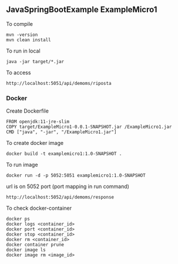 ## JavaSpringBootExample ExampleMicro1

To compile
 
```
mvn -version
mvn clean install
```

To run in local

```
java -jar target/*.jar

```

To access 

```
http://localhost:5051/api/demoms/riposta
```


### Docker


Create Dockerfile

```
FROM openjdk:11-jre-slim 
COPY target/ExampleMicro1-0.0.1-SNAPSHOT.jar /ExampleMicro1.jar
CMD ["java", "-jar", "/ExampleMicro1.jar"]
```


To create docker image

```
docker build -t examplemicro1:1.0-SNAPSHOT .
```


To run image 

```
docker run -d -p 5052:5051 examplemicro1:1.0-SNAPSHOT
```

url is on 5052 port (port mapping in run command) 

```
http://localhost:5052/api/demoms/response
```

To check docker-container

```
docker ps
docker logs <container_id>
docker port <container_id>
docker stop <container_id>
docker rm <container_id>
docker container prune 
docker image ls
docker image rm <image_id>
```

 
